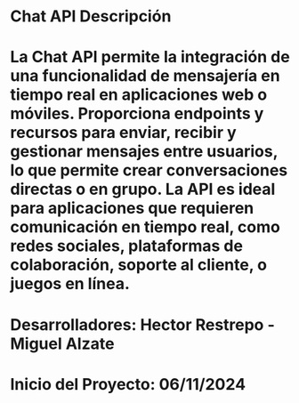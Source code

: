# Chat API Descripción

# La Chat API permite la integración de una funcionalidad de mensajería en tiempo real en aplicaciones web o móviles. Proporciona endpoints y recursos para enviar, recibir y gestionar mensajes entre usuarios, lo que permite crear conversaciones directas o en grupo. La API es ideal para aplicaciones que requieren comunicación en tiempo real, como redes sociales, plataformas de colaboración, soporte al cliente, o juegos en línea.

# Desarrolladores: Hector Restrepo - Miguel Alzate

# Inicio del Proyecto: 06/11/2024

